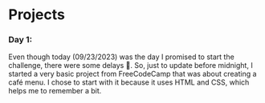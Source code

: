 # Projects



### Day 1:

Even though today (09/23/2023) was the day I promised to start the challenge, there were some delays :eyes:. So, just to update before midnight, I started a very basic project from FreeCodeCamp that was about creating a café menu. I chose to start with it because it uses HTML and CSS, which helps me to remember a bit.